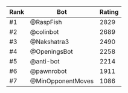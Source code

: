 Rank|Bot|Rating
---|---|---
#1|@RaspFish|2829
#2|@colinbot|2689
#3|@Nakshatra3|2490
#4|@OpeningsBot|2258
#5|@anti-bot|2214
#6|@pawnrobot|1911
#7|@MinOpponentMoves|1086
